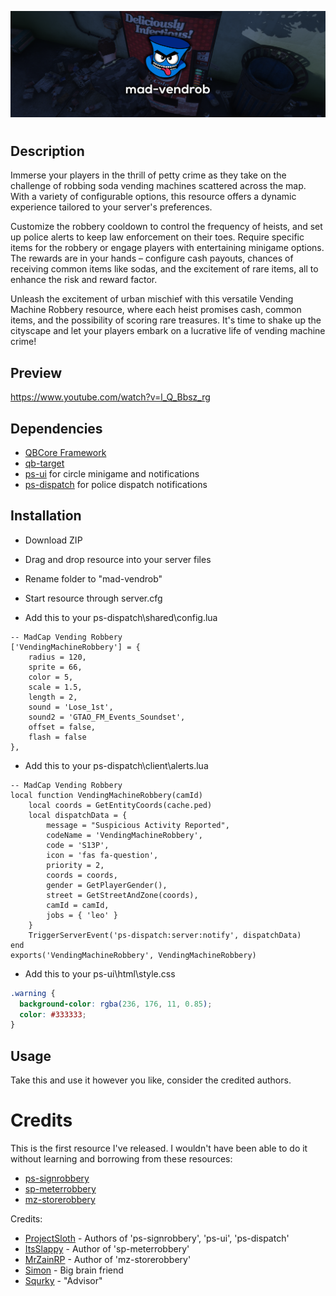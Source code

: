 ![MadCap Github Project MAD-VENDROB Banner](<mad-vendrob banner.png>)

# <mad-vendrob>

## Description

Immerse your players in the thrill of petty crime as they take on the challenge of robbing soda vending machines scattered across the map. With a variety of configurable options, this resource offers a dynamic experience tailored to your server's preferences.

Customize the robbery cooldown to control the frequency of heists, and set up police alerts to keep law enforcement on their toes. Require specific items for the robbery or engage players with entertaining minigame options. The rewards are in your hands – configure cash payouts, chances of receiving common items like sodas, and the excitement of rare items, all to enhance the risk and reward factor.

Unleash the excitement of urban mischief with this versatile Vending Machine Robbery resource, where each heist promises cash, common items, and the possibility of scoring rare treasures. It's time to shake up the cityscape and let your players embark on a lucrative life of vending machine crime!

## Preview

https://www.youtube.com/watch?v=l_Q_Bbsz_rg

## Dependencies

* [QBCore Framework](https://github.com/qbcore-framework)
* [qb-target](https://github.com/qbcore-framework/qb-target)
* [ps-ui](https://github.com/Project-Sloth/ps-ui) for circle minigame and notifications
* [ps-dispatch](https://github.com/Project-Sloth/ps-dispatch) for police dispatch notifications

## Installation

* Download ZIP
* Drag and drop resource into your server files
* Rename folder to "mad-vendrob"
* Start resource through server.cfg

* Add this to your ps-dispatch\shared\config.lua

```lua54
-- MadCap Vending Robbery
['VendingMachineRobbery'] = {
    radius = 120,
    sprite = 66,
    color = 5,
    scale = 1.5,
    length = 2,
    sound = 'Lose_1st',
    sound2 = 'GTAO_FM_Events_Soundset',
    offset = false,
    flash = false
},
```

* Add this to your ps-dispatch\client\alerts.lua

```lua54
-- MadCap Vending Robbery
local function VendingMachineRobbery(camId)
    local coords = GetEntityCoords(cache.ped)
    local dispatchData = {
        message = "Suspicious Activity Reported",
        codeName = 'VendingMachineRobbery',
        code = 'S13P',
        icon = 'fas fa-question',
        priority = 2,
        coords = coords,
        gender = GetPlayerGender(),
        street = GetStreetAndZone(coords),
        camId = camId,
        jobs = { 'leo' }
    }
    TriggerServerEvent('ps-dispatch:server:notify', dispatchData)
end
exports('VendingMachineRobbery', VendingMachineRobbery)
```

* Add this to your ps-ui\html\style.css

```css
.warning {
  background-color: rgba(236, 176, 11, 0.85);
  color: #333333;
}
```

## Usage

Take this and use it however you like, consider the credited authors.

# Credits

This is the first resource I've released. I wouldn't have been able to do it without learning and borrowing from these resources:

* [ps-signrobbery](https://github.com/Project-Sloth/ps-signrobbery)
* [sp-meterrobbery](https://github.com/ItsSlappy/sp-MeterRobbery)
* [mz-storerobbery](https://github.com/MrZainRP/mz-storerobbery)

Credits:

* [ProjectSloth](https://github.com/Project-Sloth) - Authors of 'ps-signrobbery', 'ps-ui', 'ps-dispatch'
* [ItsSlappy](https://github.com/ItsSlappy) - Author of 'sp-meterrobbery'
* [MrZainRP](https://github.com/MrZainRP) - Author of 'mz-storerobbery'
* [Simon](https://github.com/simsonas86) - Big brain friend
* [Squrky](https://github.com/squrky) - "Advisor"
